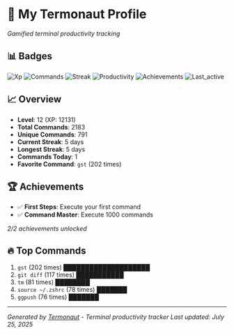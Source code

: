 # 🚀 My Termonaut Profile

*Gamified terminal productivity tracking*

## 📊 Badges

![Xp](https://img.shields.io/badge/XP-Level+12+%2812131%2F16900%29-blue?style=flat-square&logo=terminal&logoColor=white) ![Commands](https://img.shields.io/badge/Commands-2183-blue?style=flat-square&logo=terminal&logoColor=white) ![Streak](https://img.shields.io/badge/Streak-5+days-green?style=flat-square&logo=terminal&logoColor=white) ![Productivity](https://img.shields.io/badge/Productivity-80.0%25-green?style=flat-square&logo=terminal&logoColor=white) ![Achievements](https://img.shields.io/badge/Achievements-5%2F10-blue?style=flat-square&logo=terminal&logoColor=white) ![Last_active](https://img.shields.io/badge/Last+Active-5h+ago-green?style=flat-square&logo=terminal&logoColor=white) 

## 📈 Overview

- **Level**: 12 (XP: 12131)
- **Total Commands**: 2183
- **Unique Commands**: 791
- **Current Streak**: 5 days
- **Longest Streak**: 5 days
- **Commands Today**: 1
- **Favorite Command**: `gst` (202 times)

## 🏆 Achievements

- ✅ **First Steps**: Execute your first command
- ✅ **Command Master**: Execute 1000 commands

*2/2 achievements unlocked*

## 🔥 Top Commands

1. `gst` (202 times) ████████████████████
2. `git diff` (117 times) ███████████
3. `tm` (81 times) ████████
4. `source ~/.zshrc` (78 times) ███████
5. `ggpush` (76 times) ███████

---

*Generated by [Termonaut](https://github.com/oiahoon/termonaut) - Terminal productivity tracker*
*Last updated: July 25, 2025*
